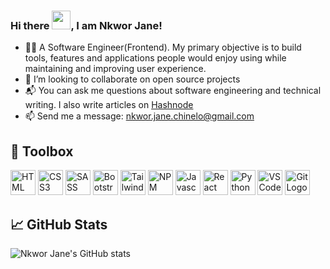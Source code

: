 ### Hi there <img src="https://raw.githubusercontent.com/MartinHeinz/MartinHeinz/master/wave.gif" width="30px">, I am Nkwor Jane!
- 👩‍💻 A Software Engineer(Frontend). My primary objective is to build tools, features and applications people would enjoy using while maintaining and improving user experience.
- 💞️ I’m looking to collaborate on open source projects
- 📬 You can ask me questions about software engineering and technical writing. I also write articles on [Hashnode](https://justjane.hashnode.dev/)
- 📫  Send me a message: nkwor.jane.chinelo@gmail.com

## 🧰 Toolbox
<img src="https://raw.githubusercontent.com/bablubambal/All_logo_and_pictures/1ac69ce5fbc389725f16f989fa53c62d6e1b4883/social%20icons/html5.svg" width=40px alt="HTML Logo">  <img src="https://raw.githubusercontent.com/bablubambal/All_logo_and_pictures/1ac69ce5fbc389725f16f989fa53c62d6e1b4883/social%20icons/css3.svg" width=40px alt="CSS3 Log"> <img src="https://camo.githubusercontent.com/43f0abd518423f1704c3b85b4b71538f18a8a233ac940ecccef9e4a8893f4e95/68747470733a2f2f63646e2e737667706f726e2e636f6d2f6c6f676f732f736173732e737667" width=40px alt="SASS Logo">  <img src="https://camo.githubusercontent.com/114a0bc512f4a3a808900d175b031a6dc0776a85bc6b1c5eaee3021b13581ab1/68747470733a2f2f63646e2e737667706f726e2e636f6d2f6c6f676f732f626f6f7473747261702e737667" width=40px alt="Bootstrap Logo">  <img src="https://camo.githubusercontent.com/2c69dc89e7484cf00c5375512ba804c3b7ca8284dab85a8782af3f2bfbeb52c1/68747470733a2f2f63646e2e737667706f726e2e636f6d2f6c6f676f732f7461696c77696e646373732d69636f6e2e737667" width=40px alt="Tailwind Logo">   <img src="https://camo.githubusercontent.com/af486d9170c36d770475cb2626f0f6d869f4fbf1e6ea12b7cfd566a262283058/68747470733a2f2f63646e2e737667706f726e2e636f6d2f6c6f676f732f6e706d2e737667" width=40px alt="NPM Logo"> <img src="https://raw.githubusercontent.com/bablubambal/All_logo_and_pictures/1ac69ce5fbc389725f16f989fa53c62d6e1b4883/social%20icons/javascript.svg" width=40px alt="Javascript Logo">  <img src="https://camo.githubusercontent.com/258e4f46e082ec3dcfa3c4a90970a3d69d992c78c977ba7e0dd47b100a66f6f2/68747470733a2f2f63646e2e737667706f726e2e636f6d2f6c6f676f732f72656163742e737667" width=40px alt="React Logo"> <img src="https://raw.githubusercontent.com/bablubambal/All_logo_and_pictures/1ac69ce5fbc389725f16f989fa53c62d6e1b4883/programming%20languages/python.svg" width="40px" alt="Python Logo"> <img src="https://camo.githubusercontent.com/d4dcf8fd2bf82734a52774ae132c387357221a5d144ef0356e52c66a2d9f41e9/68747470733a2f2f63646e2e737667706f726e2e636f6d2f6c6f676f732f76697375616c2d73747564696f2d636f64652e737667" width=40px alt="VSCode">  <img src="https://camo.githubusercontent.com/d2821617ebb471dac3033a3e0b8e17c692f6ed59c0c9ad8acdfa7562a6ea6a81/68747470733a2f2f63646e2e737667706f726e2e636f6d2f6c6f676f732f6769742d69636f6e2e737667" width=40px alt="Git Logo">

<!---
Nkwor-Jane/Nkwor-Jane is a ✨ special ✨ repository because its `README.md` (this file) appears on your GitHub profile.
You can click the Preview link to take a look at your changes.
--->
## 📈 GitHub Stats
<!---[![Top Langs](https://github-readme-stats.vercel.app/api/top-langs/?username=Nkwor-Jane&&hide=html,css&theme=radical&layout=compact)](https://github.com/Nkwor-Jane/github-readme-stats)
--->
![Nkwor Jane's GitHub stats](https://github-readme-stats.vercel.app/api?username=Nkwor-Jane&show_icons=true&theme=radical)
